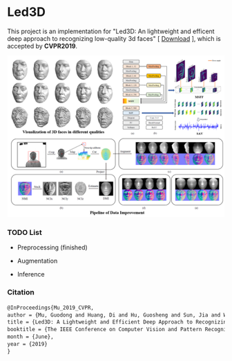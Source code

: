 # Led3D
This project is an implementation for "Led3D: An lightweight and efficent deep approach to recognizing low-quality 3d faces"  [ [Download](http://openaccess.thecvf.com/content_CVPR_2019/papers/Mu_Led3D_A_Lightweight_and_Efficient_Deep_Approach_to_Recognizing_Low-Quality_CVPR_2019_paper.pdf) ], which is accepted by **CVPR2019**.

![pipeline](fig/pipeline.png)

### TODO List

- Preprocessing (finished)

- Augmentation
- Inference

### Citation
```latex
@InProceedings{Mu_2019_CVPR,
author = {Mu, Guodong and Huang, Di and Hu, Guosheng and Sun, Jia and Wang, Yunhong},
title = {Led3D: A Lightweight and Efficient Deep Approach to Recognizing Low-Quality 3D Faces},
booktitle = {The IEEE Conference on Computer Vision and Pattern Recognition (CVPR)},
month = {June},
year = {2019}
}
```
